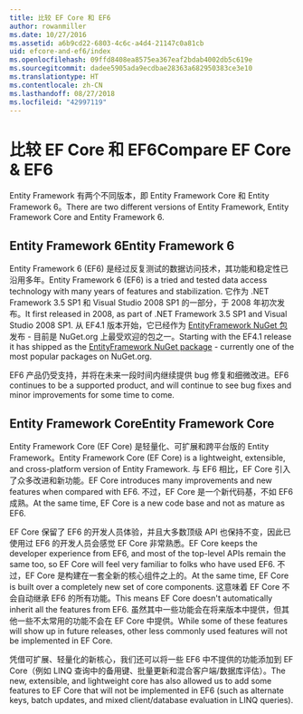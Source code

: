 ```yaml
---
title: 比较 EF Core 和 EF6
author: rowanmiller
ms.date: 10/27/2016
ms.assetid: a6b9cd22-6803-4c6c-a4d4-21147c0a81cb
uid: efcore-and-ef6/index
ms.openlocfilehash: 09ffd8408ea8575ea367eaf2bdab4002db5c619e
ms.sourcegitcommit: dadee5905ada9ecdbae28363a682950383ce3e10
ms.translationtype: HT
ms.contentlocale: zh-CN
ms.lasthandoff: 08/27/2018
ms.locfileid: "42997119"
---
```

# <a name="compare-ef-core--ef6"></a><span data-ttu-id="5a472-102">比较 EF Core 和 EF6</span><span class="sxs-lookup"><span data-stu-id="5a472-102">Compare EF Core & EF6</span></span>

<span data-ttu-id="5a472-103">Entity Framework 有两个不同版本，即 Entity Framework Core 和 Entity Framework 6。</span><span class="sxs-lookup"><span data-stu-id="5a472-103">There are two different versions of Entity Framework, Entity Framework Core and Entity Framework 6.</span></span>

## <a name="entity-framework-6"></a><span data-ttu-id="5a472-104">Entity Framework 6</span><span class="sxs-lookup"><span data-stu-id="5a472-104">Entity Framework 6</span></span>

<span data-ttu-id="5a472-105">Entity Framework 6 (EF6) 是经过反复测试的数据访问技术，其功能和稳定性已沿用多年。</span><span class="sxs-lookup"><span data-stu-id="5a472-105">Entity Framework 6 (EF6) is a tried and tested data access technology with many years of features and stabilization.</span></span> <span data-ttu-id="5a472-106">它作为 .NET Framework 3.5 SP1 和 Visual Studio 2008 SP1 的一部分，于 2008 年初次发布。</span><span class="sxs-lookup"><span data-stu-id="5a472-106">It first released in 2008, as part of .NET Framework 3.5 SP1 and Visual Studio 2008 SP1.</span></span> <span data-ttu-id="5a472-107">从 EF4.1 版本开始，它已经作为 [EntityFramework NuGet 包](https://www.nuget.org/packages/EntityFramework/)发布 - 目前是 NuGet.org 上最受欢迎的包之一。</span><span class="sxs-lookup"><span data-stu-id="5a472-107">Starting with the EF4.1 release it has shipped as the [EntityFramework NuGet package](https://www.nuget.org/packages/EntityFramework/) - currently one of the most popular packages on NuGet.org.</span></span>

<span data-ttu-id="5a472-108">EF6 产品仍受支持，并将在未来一段时间内继续提供 bug 修复和细微改进。</span><span class="sxs-lookup"><span data-stu-id="5a472-108">EF6 continues to be a supported product, and will continue to see bug fixes and minor improvements for some time to come.</span></span>

## <a name="entity-framework-core"></a><span data-ttu-id="5a472-109">Entity Framework Core</span><span class="sxs-lookup"><span data-stu-id="5a472-109">Entity Framework Core</span></span>

<span data-ttu-id="5a472-110">Entity Framework Core (EF Core) 是轻量化、可扩展和跨平台版的 Entity Framework。</span><span class="sxs-lookup"><span data-stu-id="5a472-110">Entity Framework Core (EF Core) is a lightweight, extensible, and cross-platform version of Entity Framework.</span></span> <span data-ttu-id="5a472-111">与 EF6 相比，EF Core 引入了众多改进和新功能。</span><span class="sxs-lookup"><span data-stu-id="5a472-111">EF Core introduces many improvements and new features when compared with EF6.</span></span> <span data-ttu-id="5a472-112">不过，EF Core 是一个新代码基，不如 EF6 成熟。</span><span class="sxs-lookup"><span data-stu-id="5a472-112">At the same time, EF Core is a new code base and not as mature as EF6.</span></span>

<span data-ttu-id="5a472-113">EF Core 保留了 EF6 的开发人员体验，并且大多数顶级 API 也保持不变，因此已使用过 EF6 的开发人员会感觉 EF Core 非常熟悉。</span><span class="sxs-lookup"><span data-stu-id="5a472-113">EF Core keeps the developer experience from EF6, and most of the top-level APIs remain the same too, so EF Core will feel very familiar to folks who have used EF6.</span></span> <span data-ttu-id="5a472-114">不过，EF Core 是构建在一套全新的核心组件之上的。</span><span class="sxs-lookup"><span data-stu-id="5a472-114">At the same time, EF Core is built over a completely new set of core components.</span></span> <span data-ttu-id="5a472-115">这意味着 EF Core 不会自动继承 EF6 的所有功能。</span><span class="sxs-lookup"><span data-stu-id="5a472-115">This means EF Core doesn't automatically inherit all the features from EF6.</span></span> <span data-ttu-id="5a472-116">虽然其中一些功能会在将来版本中提供，但其他一些不太常用的功能不会在 EF Core 中提供。</span><span class="sxs-lookup"><span data-stu-id="5a472-116">While some of these features will show up in future releases, other less commonly used features will not be implemented in EF Core.</span></span>

<span data-ttu-id="5a472-117">凭借可扩展、轻量化的新核心，我们还可以将一些 EF6 中不提供的功能添加到 EF Core（例如 LINQ 查询中的备用键、批量更新和混合客户端/数据库评估）。</span><span class="sxs-lookup"><span data-stu-id="5a472-117">The new, extensible, and lightweight core has also allowed us to add some features to EF Core that will not be implemented in EF6 (such as alternate keys, batch updates, and mixed client/database evaluation in LINQ queries).</span></span>
